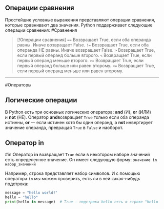 ## Операции сравнения

Простейшие условные выражения представляют операции сравнения, которые сравнивают два значения. Python поддерживает следующие операции сравнения: #Сравнения

> [!Операции сравнения]
> `==` Возвращает True, если оба операнда равны. Иначе возвращает False.
> `!=` Возвращает True, если оба операнда НЕ равны. Иначе возвращает False.
> `>` Возвращает True, если первый операнд больше второго.
> `<` Возвращает True, если первый операнд меньше второго.
> `>=` Возвращает True, если первый операнд больше или равен второму.
> `<=` Возвращает True, если первый операнд меньше или равен второму.

---

#Операторы
## Логические операции 
В Python есть три основных логических оператора: **and** (И), **or** (ИЛИ) и **not** (НЕ). Оператор **and**возвращает `True` только если оба операнда истинны, **or** — если истинен хотя бы один операнд, а **not** инвертирует значение операнда, превращая `True` в `False` и наоборот.
## Оператор in
#in
Оператор **in** возвращает `True` если в некотором наборе значений есть определенное значение. Он имеет следующую форму:
`значение in набор_значений`

Например, строка представляет набор символов. И с помощью оператора `in` мы можем проверить, есть ли в ней какая-нибудь подстрока:

```python
message = "hello world!"
hello = "hello"
print(hello in message)  # True - подстрока hello есть в строке "hello world!" 
```

